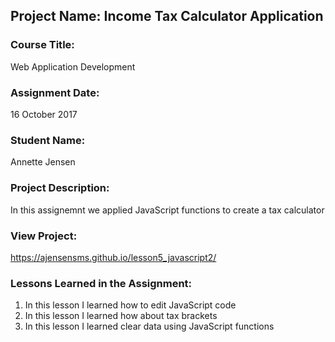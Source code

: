 ## Project Name:  Income Tax Calculator Application

### Course Title:
Web Application Development

### Assignment Date:  
16 October 2017

### Student Name:  
Annette Jensen

### Project Description:
In this assignemnt we applied JavaScript functions to create a tax calculator

### View Project:
https://ajensensms.github.io/lesson5_javascript2/

### Lessons Learned in the Assignment:
1. In this lesson I learned how to edit JavaScript code
2. In this lesson I learned how about tax brackets
3. In this lesson I learned clear data using JavaScript functions

